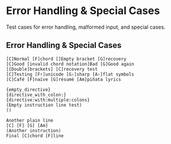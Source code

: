 # Error Handling & Special Cases

Test cases for error handling, malformed input, and special cases.

## Error Handling & Special Cases
```chopro
[C]Normal [F]chord []Empty bracket [G]recovery
[C]Good [invalid chord notation]Bad [G]Good again
[[Double]brackets] [C]recovery test
[C]Testing [F♯]unicode [G♭]sharp [A♭]flat symbols
[C]Café [F]naïve [G]résumé [Am]piñata lyrics

{empty_directive}
{directive_with_colon:}
{directive:with:multiple:colons}
(Empty instruction line test)
()

Another plain line
[C] [F] [G] [Am]
(Another instruction)
Final [C]chord [F]line
```
